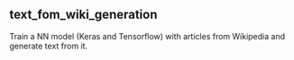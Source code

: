 ## text_fom_wiki_generation

Train a NN model (Keras and Tensorflow) with articles from Wikipedia and generate text from it.
